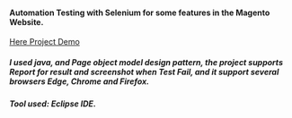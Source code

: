 #### Automation Testing with Selenium for some features in the Magento Website.

[Here Project Demo](https://drive.google.com/file/d/1grS3vr8gDqfLUUwFmkKKjQqOGelH_bCk/view?usp=sharing)

##### I used java, and Page object model design pattern, the project supports Report for result and screenshot when Test Fail, and it support several browsers Edge, Chrome and Firefox.
##### Tool used: Eclipse IDE.
